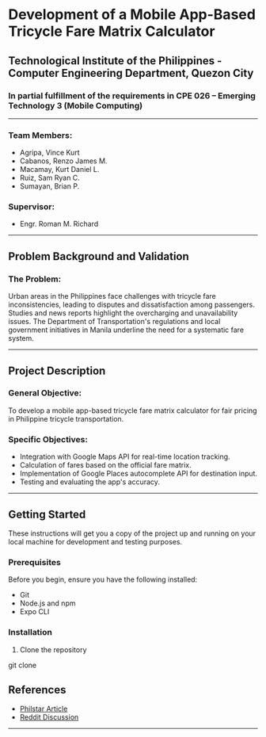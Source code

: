 # Development of a Mobile App-Based Tricycle Fare Matrix Calculator

## Technological Institute of the Philippines - Computer Engineering Department, Quezon City

### In partial fulfillment of the requirements in CPE 026 – Emerging Technology 3 (Mobile Computing)

---

### Team Members:
- Agripa, Vince Kurt
- Cabanos, Renzo James M.
- Macamay, Kurt Daniel L.
- Ruiz, Sam Ryan C.
- Sumayan, Brian P.

### Supervisor:
- Engr. Roman M. Richard

---

## Problem Background and Validation

### The Problem:
Urban areas in the Philippines face challenges with tricycle fare inconsistencies, leading to disputes and dissatisfaction among passengers. Studies and news reports highlight the overcharging and unavailability issues. The Department of Transportation's regulations and local government initiatives in Manila underline the need for a systematic fare system.

---

## Project Description

### General Objective:
To develop a mobile app-based tricycle fare matrix calculator for fair pricing in Philippine tricycle transportation.

### Specific Objectives:
- Integration with Google Maps API for real-time location tracking.
- Calculation of fares based on the official fare matrix.
- Implementation of Google Places autocomplete API for destination input.
- Testing and evaluating the app's accuracy.

---

## Getting Started

These instructions will get you a copy of the project up and running on your local machine for development and testing purposes.

### Prerequisites

Before you begin, ensure you have the following installed:
- Git
- Node.js and npm
- Expo CLI

### Installation

1. Clone the repository

git clone

## References
- [Philstar Article](https://www.philstar.com/nation/2023/03/07/2249797/tricycle-drivers-asked-follow-fare-matrix)
- [Reddit Discussion](https://www.reddit.com/r/Philippines/comments/1567wov/city_tricycles_are_annoyingly_overpriced/)

---
